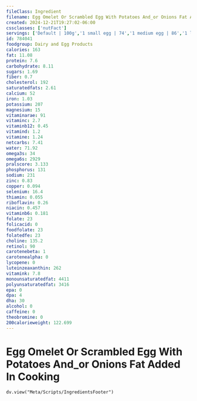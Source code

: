```yaml
---
fileClass: Ingredient
filename: Egg Omelet Or Scrambled Egg With Potatoes And_or Onions Fat Added In Cooking
created: 2024-12-21T19:27:02-06:00
cssclasses: ['nutFact']
servings: ['Default | 100g','1 small egg | 74','1 medium egg | 86','1 large egg | 97','1 extra large egg | 108','1 egg, ns as to size | 97','1 cup | 189','1 jumbo egg | 122']
id: 784041
foodgroup: Dairy and Egg Products 
calories: 163
fat: 11.08
protein: 7.6
carbohydrate: 8.11
sugars: 1.69
fiber: 0.7
cholesterol: 192
saturatedfats: 2.61
calcium: 52
iron: 1.03
potassium: 207
magnesium: 15
vitaminarae: 91
vitaminc: 2.7
vitaminb12: 0.45
vitamind: 1.2
vitamine: 1.24
netcarbs: 7.41
water: 71.92
omega3s: 34
omega6s: 2929
pralscore: 3.133
phosphorus: 131
sodium: 231
zinc: 0.83
copper: 0.094
selenium: 16.4
thiamin: 0.055
riboflavin: 0.26
niacin: 0.457
vitaminb6: 0.181
folate: 23
folicacid: 0
foodfolate: 23
folatedfe: 23
choline: 135.2
retinol: 90
carotenebeta: 1
carotenealpha: 0
lycopene: 0
luteinzeaxanthin: 262
vitamink: 7.8
monounsaturatedfat: 4411
polyunsaturatedfat: 3416
epa: 0
dpa: 4
dha: 30
alcohol: 0
caffeine: 0
theobromine: 0
200calorieweight: 122.699
---
```


# Egg Omelet Or Scrambled Egg With Potatoes And_or Onions Fat Added In Cooking

```dataviewjs
dv.view("Meta/Scripts/IngredientsFooter")
```